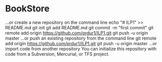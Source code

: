 # BookStore
…or create a new repository on the command line
echo "# ILP1" >> README.md
git init
git add README.md
git commit -m "first commit"
git remote add origin https://github.com/prdur1/ILP1.git
git push -u origin master
…or push an existing repository from the command line
git remote add origin https://github.com/prdur1/ILP1.git
git push -u origin master
…or import code from another repository
You can initialize this repository with code from a Subversion, Mercurial, or TFS project.
